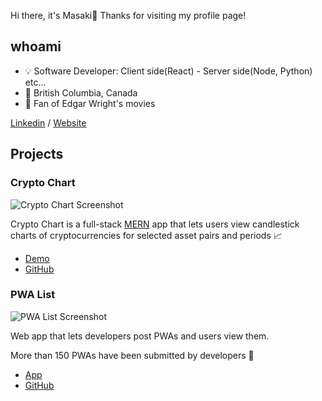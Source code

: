 Hi there, it's Masaki👋 Thanks for visiting my profile page!

## whoami
- 💡 Software Developer: Client side(React) - Server side(Node, Python) etc...
- 📍 British Columbia, Canada
- 🎥 Fan of Edgar Wright's movies

 [Linkedin](https://www.linkedin.com/in/masaki-fukunishi) / [Website](https://masakifukunishi.site)


## Projects
### Crypto Chart
![Crypto Chart Screenshot](https://github.com/masakifukunishi/masakifukunishi/assets/42294938/fe4b4c45-34d7-4989-911f-781437beefdb)

Crypto Chart is a full-stack [MERN](https://www.geeksforgeeks.org/mern-stack/) app that lets users view candlestick charts of cryptocurrencies for selected asset pairs and periods 📈

- [Demo](https://crypto-chart-1r7g.onrender.com)
- [GitHub](https://github.com/masakifukunishi/crypto-chart)

### PWA List
![PWA List Screenshot](https://github.com/masakifukunishi/masakifukunishi/assets/42294938/c6cdb3ef-0ec6-4cb4-b668-81f716afbb19)

Web app that lets developers post PWAs and users view them.

More than 150 PWAs have been submitted by developers 🙌

- [App](https://pwalist.app)
- [GitHub](https://github.com/masakifukunishi/pwa-list)
